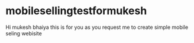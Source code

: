# mobilesellingtestformukesh
Hi mukesh bhaiya this is for you as you request me to create simple mobile seling webisite 
